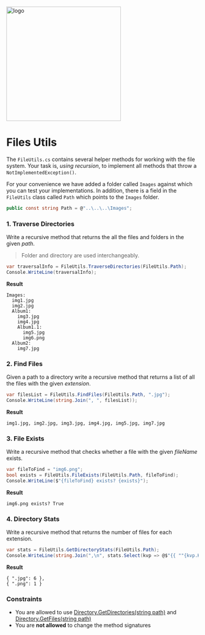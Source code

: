 <img src="https://webassets.telerikacademy.com/images/default-source/logos/telerik-academy.svg)" alt="logo" width="300px" style="margin-top: 20px;"/>

# Files Utils

The `FileUtils.cs` contains several helper methods for working with the file system. Your task is, _using recursion_, to implement all methods that throw a `NotImplementedException()`.

For your convenience we have added a folder called `Images` against which you can test your implementations. In addition, there is a field in the `FileUtils` class called `Path` which points to the `Images` folder.

```cs
public const string Path = @"..\..\..\Images";
```

### 1. Traverse Directories
Write a recursive method that returns the all the files and folders in the given _path_.

> Folder and directory are used interchangeably.

```cs
var traversalInfo = FileUtils.TraverseDirectories(FileUtils.Path);
Console.WriteLine(traversalInfo);
```
**Result**
```
Images:
  img1.jpg
  img2.jpg
  Album1:
    img3.jpg
    img4.jpg
    Album1.1:
      img5.jpg
      img6.png
  Album2:
    img7.jpg
```

### 2. Find Files

Given a path to a directory write a recursive method that returns a list of all the files with the given _extension_.

```cs
var filesList = FileUtils.FindFiles(FileUtils.Path, ".jpg");
Console.WriteLine(string.Join(", ", filesList));
```
**Result**
```
img1.jpg, img2.jpg, img3.jpg, img4.jpg, img5.jpg, img7.jpg
```

### 3. File Exists 

Write a recursive method that checks whether a file with the given _fileName_ exists.

```cs
var fileToFind = "img6.png";
bool exists = FileUtils.FileExists(FileUtils.Path, fileToFind);
Console.WriteLine($"{fileToFind} exists? {exists}");
```
**Result**
```
img6.png exists? True
```

### 4. Directory Stats
Write a recursive method that returns the number of files for each extension.

```cs
var stats = FileUtils.GetDirectoryStats(FileUtils.Path);
Console.WriteLine(string.Join(",\n", stats.Select(kvp => @$"{{ ""{kvp.Key}"": {kvp.Value} }}")));
```
**Result**
```
{ ".jpg": 6 },
{ ".png": 1 }
```

### Constraints
- You are allowed to use [Directory.GetDirectories(string path)](https://docs.microsoft.com/en-us/dotnet/api/system.io.directory.getdirectories?view=netcore-3.1) and [Directory.GetFiles(string path)](https://docs.microsoft.com/en-us/dotnet/api/system.io.directory.getfiles?view=netcore-3.1)
- You are **not allowed** to change the method signatures